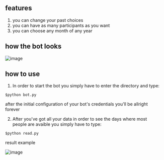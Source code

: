 ## features
1. you can change your past choices 
2. you can have as many participants as you want
3. you can choose any month of any year

## how the bot looks   
![image](https://github.com/1ilir0lika/Dcalendar/assets/49962713/9d8d273d-8c3c-4846-bca2-db4b565ffce8)

## how to use
1. In order to start the bot you simply have to enter the directory and type:

`$python bot.py`

after the initial configuration of your bot's credentials you'll be allright forever

2. After you've got all your data in order to see the days where most people are avaible you simply have to type:

`$python read.py`

result example

![image](https://github.com/1ilir0lika/Dcalendar/assets/49962713/5456c87a-a2f5-4c46-9edc-d41ea77caab0)
